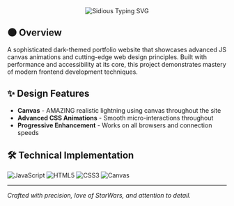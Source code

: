 <div align="center">
  <img src="https://readme-typing-svg.herokuapp.com?font=Fira+Code&size=32&duration=3000&pause=1000&color=8B0000&center=true&vCenter=true&width=700&lines=Sidious+Project+%E2%9A%A1;Dark+Portfolio+Theme;Canvas+Lightning+Magic" alt="Sidious Typing SVG" />
</div>

## 🌑 Overview

A sophisticated dark-themed portfolio website that showcases advanced JS canvas animations and cutting-edge web design principles. Built with performance and accessibility at its core, this project demonstrates mastery of modern frontend development techniques.

## ✨ Design Features

- **Canvas** - AMAZING realistic lightning using canvas throughout the site
- **Advanced CSS Animations** - Smooth micro-interactions throughout
- **Progressive Enhancement** - Works on all browsers and connection speeds

## 🛠️ Technical Implementation

![JavaScript](https://img.shields.io/badge/JavaScript-F7DF1E?style=for-the-badge&logo=javascript&logoColor=black)
![HTML5](https://img.shields.io/badge/HTML5-E34F26?style=for-the-badge&logo=html5&logoColor=white)
![CSS3](https://img.shields.io/badge/CSS3-1572B6?style=for-the-badge&logo=css3&logoColor=white)
![Canvas](https://img.shields.io/badge/Canvas%20API-FF6B6B?style=for-the-badge&logo=html5&logoColor=white)

---

*Crafted with precision, love of StarWars, and attention to detail.* 